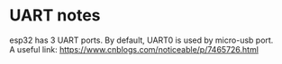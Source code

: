 # UART notes

esp32 has 3 UART ports. By default, UART0 is used by micro-usb port.  
A useful link: <https://www.cnblogs.com/noticeable/p/7465726.html>
